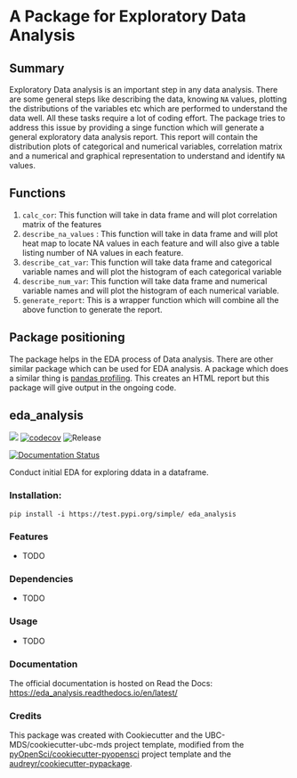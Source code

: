 # A Package for Exploratory Data Analysis

## Summary

Exploratory Data analysis is an important step in any data analysis. There are some general steps like describing the data, knowing `NA` values, plotting the distributions of the variables etc which are performed to understand the data well. All these tasks require a lot of coding effort. The package tries to address this issue by providing a singe function which will generate a general exploratory data analysis report. This report will contain the distribution plots of categorical and numerical variables, correlation matrix and a numerical and graphical representation to understand and identify `NA` values.

## Functions

1. `calc_cor`: This function will take in data frame and will plot correlation matrix of the features
2. `describe_na_values` : This function will take in data frame and will plot heat map to locate NA values in each feature and will also give a table listing number of NA values in each feature.
3. `describe_cat_var`: This function will take data frame and categorical variable names and will plot the histogram of each categorical variable
4. `describe_num_var`: This function will take data frame and numerical variable names and will plot the histogram of each numerical variable.
5. `generate_report`: This is a wrapper function which will combine all the above function to generate the report.

## Package positioning

The package helps in the EDA process of Data analysis. There are other similar package which can be used for EDA analysis. A package which does a similar thing is [pandas profiling](https://github.com/pandas-profiling/pandas-profiling). This creates an HTML report but this package will give output in the ongoing code.


## eda_analysis 

![](https://github.com/sweber15/eda_analysis/workflows/build/badge.svg) [![codecov](https://codecov.io/gh/sweber15/eda_analysis/branch/master/graph/badge.svg)](https://codecov.io/gh/sweber15/eda_analysis) ![Release](https://github.com/sweber15/eda_analysis/workflows/Release/badge.svg)

[![Documentation Status](https://readthedocs.org/projects/eda_analysis/badge/?version=latest)](https://eda_analysis.readthedocs.io/en/latest/?badge=latest)

Conduct initial EDA for exploring ddata in a dataframe.

### Installation:

```
pip install -i https://test.pypi.org/simple/ eda_analysis
```

### Features
- TODO

### Dependencies

- TODO

### Usage

- TODO

### Documentation
The official documentation is hosted on Read the Docs: <https://eda_analysis.readthedocs.io/en/latest/>

### Credits
This package was created with Cookiecutter and the UBC-MDS/cookiecutter-ubc-mds project template, modified from the [pyOpenSci/cookiecutter-pyopensci](https://github.com/pyOpenSci/cookiecutter-pyopensci) project template and the [audreyr/cookiecutter-pypackage](https://github.com/audreyr/cookiecutter-pypackage).

